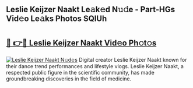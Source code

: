 ## Leslie Keijzer Naakt Le𝚊k𝚎d N𝚞𝚍e - Part-HGs Vid𝚎o Le𝚊ks Photos SQlUh

# <h2><a href="http://fb0ig5.evod.top/?m=Leslie+Keijzer+Naakt">🔗 👉🔴 Leslie Keijzer Naakt Vid𝚎o Ph𝚘t𝚘s</a></h2>

[![Leslie Keijzer Naakt N𝚞d𝚎s](https://i.imgur.com/8V9OHl7.gif)](http://fb0ig5.evod.top/?m=Leslie+Keijzer+Naakt)
Digital creator Leslie Keijzer Naakt known for their dance trend performances and lifestyle vlogs. Leslie Keijzer Naakt, a respected public figure in the scientific community, has made groundbreaking discoveries in the field of medicine. 
